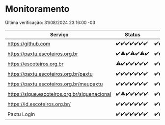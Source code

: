 # Monitoramento

Última verificação: 31/08/2024 23:16:00 -03

|Serviço|Status|Últimas 24h|
|---|---|---|
|https://github.com|<span title="2024-08-25: OK=23">✔️</span><span title="2024-08-26: OK=23">✔️</span><span title="2024-08-27: OK=23">✔️</span><span title="2024-08-28: OK=23">✔️</span><span title="2024-08-29: OK=23">✔️</span><span title="2024-08-30: OK=23">✔️</span><span title="2024-08-31: OK=2">✔️</span>|<span title="31/08/2024 00:07:00 -03 : 200">✔️</span><span title="31/08/2024 01:09:00 -03 : 200">✔️</span><span title="31/08/2024 02:07:00 -03 : 200">✔️</span><span title="31/08/2024 03:09:00 -03 : 200">✔️</span><span title="31/08/2024 04:06:00 -03 : 200">✔️</span><span title="31/08/2024 05:09:00 -03 : 200">✔️</span><span title="31/08/2024 06:07:00 -03 : 200">✔️</span><span title="31/08/2024 07:07:00 -03 : 200">✔️</span><span title="31/08/2024 08:04:00 -03 : 200">✔️</span><span title="31/08/2024 09:12:00 -03 : 200">✔️</span><span title="31/08/2024 10:10:00 -03 : 200">✔️</span><span title="31/08/2024 11:06:00 -03 : 200">✔️</span><span title="31/08/2024 12:07:00 -03 : 200">✔️</span><span title="31/08/2024 13:07:00 -03 : 200">✔️</span><span title="31/08/2024 14:05:00 -03 : 200">✔️</span><span title="31/08/2024 15:08:00 -03 : 200">✔️</span><span title="31/08/2024 16:04:00 -03 : 200">✔️</span><span title="31/08/2024 17:07:00 -03 : 200">✔️</span><span title="31/08/2024 18:06:00 -03 : 200">✔️</span><span title="31/08/2024 19:08:00 -03 : 200">✔️</span><span title="31/08/2024 20:06:00 -03 : 200">✔️</span><span title="31/08/2024 21:44:00 -03 : 200">✔️</span><span title="31/08/2024 23:16:00 -03 : 200">✔️</span>|
|https://paxtu.escoteiros.org.br|<span title="2024-08-25: OK=23">✔️</span><span title="2024-08-26: OK=21, Falhas=2">⚠️</span><span title="2024-08-27: OK=23">✔️</span><span title="2024-08-28: OK=22, Falhas=1">⚠️</span><span title="2024-08-29: OK=23">✔️</span><span title="2024-08-30: OK=22, Falhas=1">⚠️</span><span title="2024-08-31: OK=2">✔️</span>|<span title="31/08/2024 00:07:00 -03 : 200">✔️</span><span title="31/08/2024 01:09:00 -03 : 200">✔️</span><span title="31/08/2024 02:07:00 -03 : 200">✔️</span><span title="31/08/2024 03:09:00 -03 : 200">✔️</span><span title="31/08/2024 04:06:00 -03 : 200">✔️</span><span title="31/08/2024 05:09:00 -03 : 200">✔️</span><span title="31/08/2024 06:07:00 -03 : 200">✔️</span><span title="31/08/2024 07:07:00 -03 : 200">✔️</span><span title="31/08/2024 08:04:00 -03 : 200">✔️</span><span title="31/08/2024 09:12:00 -03 : 200">✔️</span><span title="31/08/2024 10:10:00 -03 : 200">✔️</span><span title="31/08/2024 11:06:00 -03 : 200">✔️</span><span title="31/08/2024 12:07:00 -03 : 200">✔️</span><span title="31/08/2024 13:07:00 -03 : 200">✔️</span><span title="31/08/2024 14:05:00 -03 : 200">✔️</span><span title="31/08/2024 15:08:00 -03 : 200">✔️</span><span title="31/08/2024 16:04:00 -03 : 200">✔️</span><span title="31/08/2024 17:07:00 -03 : 200">✔️</span><span title="31/08/2024 18:06:00 -03 : 200">✔️</span><span title="31/08/2024 19:08:00 -03 : 200">✔️</span><span title="31/08/2024 20:06:00 -03 : 200">✔️</span><span title="31/08/2024 21:44:00 -03 : 200">✔️</span><span title="31/08/2024 23:16:00 -03 : 200">✔️</span>|
|https://escoteiros.org.br|<span title="2024-08-25: OK=22, Falhas=1">⚠️</span><span title="2024-08-26: OK=23">✔️</span><span title="2024-08-27: OK=23">✔️</span><span title="2024-08-28: OK=23">✔️</span><span title="2024-08-29: OK=23">✔️</span><span title="2024-08-30: OK=23">✔️</span><span title="2024-08-31: OK=2">✔️</span>|<span title="31/08/2024 00:07:00 -03 : 200">✔️</span><span title="31/08/2024 01:09:00 -03 : 200">✔️</span><span title="31/08/2024 02:07:00 -03 : 200">✔️</span><span title="31/08/2024 03:09:00 -03 : 200">✔️</span><span title="31/08/2024 04:06:00 -03 : 200">✔️</span><span title="31/08/2024 05:09:00 -03 : 200">✔️</span><span title="31/08/2024 06:07:00 -03 : 200">✔️</span><span title="31/08/2024 07:07:00 -03 : 200">✔️</span><span title="31/08/2024 08:04:00 -03 : 0">❌</span><span title="31/08/2024 09:12:00 -03 : 200">✔️</span><span title="31/08/2024 10:10:00 -03 : 200">✔️</span><span title="31/08/2024 11:06:00 -03 : 200">✔️</span><span title="31/08/2024 12:07:00 -03 : 200">✔️</span><span title="31/08/2024 13:07:00 -03 : 200">✔️</span><span title="31/08/2024 14:05:00 -03 : 200">✔️</span><span title="31/08/2024 15:08:00 -03 : 200">✔️</span><span title="31/08/2024 16:04:00 -03 : 200">✔️</span><span title="31/08/2024 17:07:00 -03 : 200">✔️</span><span title="31/08/2024 18:06:00 -03 : 200">✔️</span><span title="31/08/2024 19:08:00 -03 : 200">✔️</span><span title="31/08/2024 20:06:00 -03 : 200">✔️</span><span title="31/08/2024 21:44:00 -03 : 200">✔️</span><span title="31/08/2024 23:16:00 -03 : 200">✔️</span>|
|https://paxtu.escoteiros.org.br/paxtu|<span title="2024-08-25: OK=23">✔️</span><span title="2024-08-26: OK=23">✔️</span><span title="2024-08-27: OK=23">✔️</span><span title="2024-08-28: OK=23">✔️</span><span title="2024-08-29: OK=23">✔️</span><span title="2024-08-30: OK=23">✔️</span><span title="2024-08-31: OK=2">✔️</span>|<span title="31/08/2024 00:08:00 -03 : 200">✔️</span><span title="31/08/2024 01:09:00 -03 : 200">✔️</span><span title="31/08/2024 02:07:00 -03 : 200">✔️</span><span title="31/08/2024 03:09:00 -03 : 200">✔️</span><span title="31/08/2024 04:06:00 -03 : 200">✔️</span><span title="31/08/2024 05:09:00 -03 : 200">✔️</span><span title="31/08/2024 06:07:00 -03 : 200">✔️</span><span title="31/08/2024 07:07:00 -03 : 200">✔️</span><span title="31/08/2024 08:04:00 -03 : 200">✔️</span><span title="31/08/2024 09:12:00 -03 : 200">✔️</span><span title="31/08/2024 10:10:00 -03 : 200">✔️</span><span title="31/08/2024 11:06:00 -03 : 200">✔️</span><span title="31/08/2024 12:07:00 -03 : 200">✔️</span><span title="31/08/2024 13:07:00 -03 : 200">✔️</span><span title="31/08/2024 14:05:00 -03 : 200">✔️</span><span title="31/08/2024 15:08:00 -03 : 200">✔️</span><span title="31/08/2024 16:04:00 -03 : 200">✔️</span><span title="31/08/2024 17:07:00 -03 : 200">✔️</span><span title="31/08/2024 18:06:00 -03 : 200">✔️</span><span title="31/08/2024 19:08:00 -03 : 200">✔️</span><span title="31/08/2024 20:07:00 -03 : 200">✔️</span><span title="31/08/2024 21:44:00 -03 : 200">✔️</span><span title="31/08/2024 23:16:00 -03 : 200">✔️</span>|
|https://paxtu.escoteiros.org.br/meupaxtu|<span title="2024-08-25: OK=23">✔️</span><span title="2024-08-26: OK=23">✔️</span><span title="2024-08-27: OK=23">✔️</span><span title="2024-08-28: OK=23">✔️</span><span title="2024-08-29: OK=23">✔️</span><span title="2024-08-30: OK=23">✔️</span><span title="2024-08-31: OK=2">✔️</span>|<span title="31/08/2024 00:08:00 -03 : 200">✔️</span><span title="31/08/2024 01:09:00 -03 : 200">✔️</span><span title="31/08/2024 02:07:00 -03 : 200">✔️</span><span title="31/08/2024 03:09:00 -03 : 200">✔️</span><span title="31/08/2024 04:06:00 -03 : 200">✔️</span><span title="31/08/2024 05:09:00 -03 : 200">✔️</span><span title="31/08/2024 06:07:00 -03 : 200">✔️</span><span title="31/08/2024 07:07:00 -03 : 200">✔️</span><span title="31/08/2024 08:04:00 -03 : 200">✔️</span><span title="31/08/2024 09:12:00 -03 : 200">✔️</span><span title="31/08/2024 10:10:00 -03 : 200">✔️</span><span title="31/08/2024 11:06:00 -03 : 200">✔️</span><span title="31/08/2024 12:07:00 -03 : 200">✔️</span><span title="31/08/2024 13:07:00 -03 : 200">✔️</span><span title="31/08/2024 14:05:00 -03 : 200">✔️</span><span title="31/08/2024 15:08:00 -03 : 200">✔️</span><span title="31/08/2024 16:04:00 -03 : 200">✔️</span><span title="31/08/2024 17:07:00 -03 : 200">✔️</span><span title="31/08/2024 18:06:00 -03 : 200">✔️</span><span title="31/08/2024 19:08:00 -03 : 200">✔️</span><span title="31/08/2024 20:07:00 -03 : 200">✔️</span><span title="31/08/2024 21:44:00 -03 : 200">✔️</span><span title="31/08/2024 23:16:00 -03 : 200">✔️</span>|
|https://sigue.escoteiros.org.br/siguenacional|<span title="2024-08-25: OK=23">✔️</span><span title="2024-08-26: OK=21, Falhas=2">⚠️</span><span title="2024-08-27: OK=23">✔️</span><span title="2024-08-28: OK=23">✔️</span><span title="2024-08-29: OK=23">✔️</span><span title="2024-08-30: OK=23">✔️</span><span title="2024-08-31: OK=2">✔️</span>|<span title="31/08/2024 00:08:00 -03 : 200">✔️</span><span title="31/08/2024 01:09:00 -03 : 200">✔️</span><span title="31/08/2024 02:07:00 -03 : 200">✔️</span><span title="31/08/2024 03:09:00 -03 : 200">✔️</span><span title="31/08/2024 04:06:00 -03 : 200">✔️</span><span title="31/08/2024 05:09:00 -03 : 200">✔️</span><span title="31/08/2024 06:07:00 -03 : 200">✔️</span><span title="31/08/2024 07:07:00 -03 : 200">✔️</span><span title="31/08/2024 08:04:00 -03 : 200">✔️</span><span title="31/08/2024 09:12:00 -03 : 200">✔️</span><span title="31/08/2024 10:10:00 -03 : 200">✔️</span><span title="31/08/2024 11:06:00 -03 : 200">✔️</span><span title="31/08/2024 12:07:00 -03 : 200">✔️</span><span title="31/08/2024 13:07:00 -03 : 200">✔️</span><span title="31/08/2024 14:05:00 -03 : 200">✔️</span><span title="31/08/2024 15:08:00 -03 : 200">✔️</span><span title="31/08/2024 16:04:00 -03 : 200">✔️</span><span title="31/08/2024 17:07:00 -03 : 200">✔️</span><span title="31/08/2024 18:06:00 -03 : 200">✔️</span><span title="31/08/2024 19:08:00 -03 : 200">✔️</span><span title="31/08/2024 20:07:00 -03 : 200">✔️</span><span title="31/08/2024 21:44:00 -03 : 200">✔️</span><span title="31/08/2024 23:16:00 -03 : 200">✔️</span>|
|https://id.escoteiros.org.br/|<span title="2024-08-25: OK=23">✔️</span><span title="2024-08-26: OK=23">✔️</span><span title="2024-08-27: OK=23">✔️</span><span title="2024-08-28: OK=23">✔️</span><span title="2024-08-29: OK=23">✔️</span><span title="2024-08-30: OK=23">✔️</span><span title="2024-08-31: OK=2">✔️</span>|<span title="31/08/2024 00:08:00 -03 : 200">✔️</span><span title="31/08/2024 01:09:00 -03 : 200">✔️</span><span title="31/08/2024 02:07:00 -03 : 200">✔️</span><span title="31/08/2024 03:09:00 -03 : 200">✔️</span><span title="31/08/2024 04:06:00 -03 : 200">✔️</span><span title="31/08/2024 05:09:00 -03 : 200">✔️</span><span title="31/08/2024 06:07:00 -03 : 200">✔️</span><span title="31/08/2024 07:07:00 -03 : 200">✔️</span><span title="31/08/2024 08:05:00 -03 : 200">✔️</span><span title="31/08/2024 09:12:00 -03 : 200">✔️</span><span title="31/08/2024 10:10:00 -03 : 200">✔️</span><span title="31/08/2024 11:06:00 -03 : 200">✔️</span><span title="31/08/2024 12:07:00 -03 : 200">✔️</span><span title="31/08/2024 13:07:00 -03 : 200">✔️</span><span title="31/08/2024 14:05:00 -03 : 200">✔️</span><span title="31/08/2024 15:08:00 -03 : 200">✔️</span><span title="31/08/2024 16:04:00 -03 : 200">✔️</span><span title="31/08/2024 17:07:00 -03 : 200">✔️</span><span title="31/08/2024 18:06:00 -03 : 200">✔️</span><span title="31/08/2024 19:08:00 -03 : 200">✔️</span><span title="31/08/2024 20:07:00 -03 : 200">✔️</span><span title="31/08/2024 21:44:00 -03 : 200">✔️</span><span title="31/08/2024 23:16:00 -03 : 200">✔️</span>|
|Paxtu Login|<span title="2024-08-25: OK=23">✔️</span><span title="2024-08-26: OK=23">✔️</span><span title="2024-08-27: OK=23">✔️</span><span title="2024-08-28: OK=23">✔️</span><span title="2024-08-29: OK=23">✔️</span><span title="2024-08-30: OK=23">✔️</span><span title="2024-08-31: OK=2">✔️</span>|<span title="31/08/2024 00:08:00 -03 : 200">✔️</span><span title="31/08/2024 01:09:00 -03 : 200">✔️</span><span title="31/08/2024 02:07:00 -03 : 200">✔️</span><span title="31/08/2024 03:09:00 -03 : 200">✔️</span><span title="31/08/2024 04:06:00 -03 : 200">✔️</span><span title="31/08/2024 05:09:00 -03 : 200">✔️</span><span title="31/08/2024 06:07:00 -03 : 200">✔️</span><span title="31/08/2024 07:07:00 -03 : 200">✔️</span><span title="31/08/2024 08:05:00 -03 : 200">✔️</span><span title="31/08/2024 09:12:00 -03 : 200">✔️</span><span title="31/08/2024 10:10:00 -03 : 200">✔️</span><span title="31/08/2024 11:06:00 -03 : 200">✔️</span><span title="31/08/2024 12:07:00 -03 : 200">✔️</span><span title="31/08/2024 13:07:00 -03 : 200">✔️</span><span title="31/08/2024 14:05:00 -03 : 200">✔️</span><span title="31/08/2024 15:08:00 -03 : 200">✔️</span><span title="31/08/2024 16:04:00 -03 : 200">✔️</span><span title="31/08/2024 17:07:00 -03 : 200">✔️</span><span title="31/08/2024 18:06:00 -03 : 200">✔️</span><span title="31/08/2024 19:08:00 -03 : 200">✔️</span><span title="31/08/2024 20:07:00 -03 : 200">✔️</span><span title="31/08/2024 21:44:00 -03 : 200">✔️</span><span title="31/08/2024 23:16:00 -03 : 200">✔️</span>|
